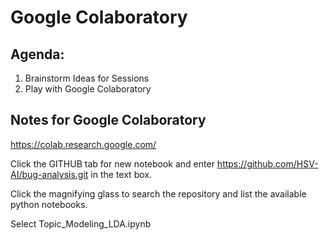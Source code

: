 # Google Colaboratory

## Agenda:
1. Brainstorm Ideas for Sessions
2. Play with Google Colaboratory

## Notes for Google Colaboratory

https://colab.research.google.com/

Click the GITHUB tab for new notebook and enter https://github.com/HSV-AI/bug-analysis.git in the text box.

Click the magnifying glass to search the repository and list the available python notebooks.

Select Topic_Modeling_LDA.ipynb
